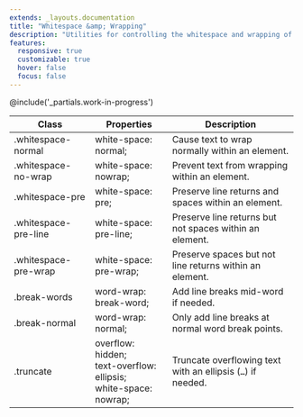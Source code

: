 ```yaml
---
extends: _layouts.documentation
title: "Whitespace &amp; Wrapping"
description: "Utilities for controlling the whitespace and wrapping of an element."
features:
  responsive: true
  customizable: true
  hover: false
  focus: false
---
```


@include('_partials.work-in-progress')

<div class="border-t border-grey-lighter">
  <table class="w-full text-left table-collapse">
    <colgroup>
      <col class="w-1/4">
      <col class="w-1/4">
      <col>
    </colgroup>
    <thead>
      <tr>
        <th class="text-sm font-semibold text-grey-darker p-2 bg-grey-lightest">Class</th>
        <th class="text-sm font-semibold text-grey-darker p-2 bg-grey-lightest">Properties</th>
        <th class="text-sm font-semibold text-grey-darker p-2 bg-grey-lightest">Description</th>
      </tr>
    </thead>
    <tbody class="align-baseline">
      <tr>
        <td class="p-2 border-t border-smoke font-mono text-xs text-purple-dark">.whitespace-normal</td>
        <td class="p-2 border-t border-smoke font-mono text-xs text-blue-dark">white-space: normal;</td>
        <td class="p-2 border-t border-smoke text-sm text-grey-darker">Cause text to wrap normally within an element.</td>
      </tr>
      <tr>
        <td class="p-2 border-t border-smoke-light font-mono text-xs text-purple-dark">.whitespace-no-wrap</td>
        <td class="p-2 border-t border-smoke-light font-mono text-xs text-blue-dark">white-space: nowrap;</td>
        <td class="p-2 border-t border-smoke-light text-sm text-grey-darker">Prevent text from wrapping within an element.</td>
      </tr>
      <tr>
        <td class="p-2 border-t border-smoke-light font-mono text-xs text-purple-dark">.whitespace-pre</td>
        <td class="p-2 border-t border-smoke-light font-mono text-xs text-blue-dark">white-space: pre;</td>
        <td class="p-2 border-t border-smoke-light text-sm text-grey-darker">Preserve line returns and spaces within an element.</td>
      </tr>
      <tr>
        <td class="p-2 border-t border-smoke-light font-mono text-xs text-purple-dark">.whitespace-pre-line</td>
        <td class="p-2 border-t border-smoke-light font-mono text-xs text-blue-dark">white-space: pre-line;</td>
        <td class="p-2 border-t border-smoke-light text-sm text-grey-darker">Preserve line returns but not spaces within an element.</td>
      </tr>
      <tr>
        <td class="p-2 border-t border-smoke-light font-mono text-xs text-purple-dark">.whitespace-pre-wrap</td>
        <td class="p-2 border-t border-smoke-light font-mono text-xs text-blue-dark">white-space: pre-wrap;</td>
        <td class="p-2 border-t border-smoke-light text-sm text-grey-darker">Preserve spaces but not line returns within an element.</td>
      </tr>
      <tr>
        <td class="p-2 border-t border-smoke-light font-mono text-xs text-purple-dark">.break-words</td>
        <td class="p-2 border-t border-smoke-light font-mono text-xs text-blue-dark">word-wrap: break-word;</td>
        <td class="p-2 border-t border-smoke-light text-sm text-grey-darker">Add line breaks mid-word if needed.</td>
      </tr>
      <tr>
        <td class="p-2 border-t border-smoke-light font-mono text-xs text-purple-dark">.break-normal</td>
        <td class="p-2 border-t border-smoke-light font-mono text-xs text-blue-dark">word-wrap: normal;</td>
        <td class="p-2 border-t border-smoke-light text-sm text-grey-darker">Only add line breaks at normal word break points.</td>
      </tr>
      <tr>
        <td class="p-2 border-t border-smoke-light font-mono text-xs text-purple-dark">.truncate</td>
        <td class="p-2 border-t border-smoke-light font-mono text-xs text-blue-dark">
          overflow: hidden;<br>
          text-overflow: ellipsis;<br>
          white-space: nowrap;
        </td>
        <td class="p-2 border-t border-smoke-light text-sm text-grey-darker">Truncate overflowing text with an ellipsis (<code>…</code>) if needed.</td>
      </tr>
    </tbody>
  </table>
</div>
